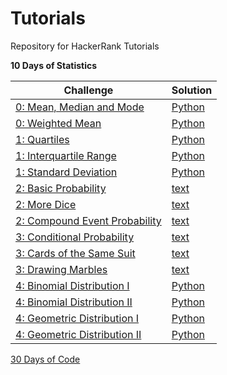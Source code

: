 # Tutorials

Repository for HackerRank Tutorials

<b>10 Days of Statistics</b>

| Challenge  | Solution |
| ------------- | ------------- |
| [0: Mean, Median and Mode](https://www.hackerrank.com/challenges/s10-basic-statistics/problem?isFullScreen=true)  | [Python](https://github.com/apmiravite/Tutorials/blob/main/10%20Days%20of%20Statistics/00a%20Mean%2C%20Median%2C%20and%20Mode.py)  |
| [0: Weighted Mean](https://www.hackerrank.com/challenges/s10-weighted-mean/problem?isFullScreen=true)  | [Python](https://github.com/apmiravite/Tutorials/blob/main/10%20Days%20of%20Statistics/00b%20Weighted%20Mean.py)  | 
| [1: Quartiles](https://www.hackerrank.com/challenges/s10-quartiles/problem?isFullScreen=true)  | [Python](https://github.com/apmiravite/Tutorials/blob/main/10%20Days%20of%20Statistics/01a%20Quartiles.py)  | 
| [1: Interquartile Range](https://www.hackerrank.com/challenges/s10-interquartile-range/problem?isFullScreen=true)  | [Python](https://github.com/apmiravite/Tutorials/blob/main/10%20Days%20of%20Statistics/01b%20Interquartile%20Range.py)  | 
| [1: Standard Deviation](https://www.hackerrank.com/challenges/s10-standard-deviation/problem?isFullScreen=true)  | [Python](https://github.com/apmiravite/Tutorials/blob/main/10%20Days%20of%20Statistics/01c%20Standard%20Deviation.py)  | 
| [2: Basic Probability](https://www.hackerrank.com/challenges/s10-mcq-1/problem?isFullScreen=true)  | [text](https://github.com/apmiravite/Tutorials/blob/main/10%20Days%20of%20Statistics/02a%20Basic%20Probability)  | 
| [2: More Dice](https://www.hackerrank.com/challenges/s10-mcq-2/problem?isFullScreen=true)  | [text](https://github.com/apmiravite/Tutorials/blob/main/10%20Days%20of%20Statistics/02b%20More%20Dice)  | 
| [2: Compound Event Probability](https://www.hackerrank.com/challenges/s10-mcq-3/problem?isFullScreen=true)  | [text](https://github.com/apmiravite/Tutorials/blob/main/10%20Days%20of%20Statistics/02c%20Compound%20Event%20Probabilityl)  | 
| [3: Conditional Probability](https://www.hackerrank.com/challenges/s10-mcq-4/problem?isFullScreen=true)  | [text](https://github.com/apmiravite/Tutorials/blob/main/10%20Days%20of%20Statistics/03a%20Conditional%20Probability)  | 
| [3: Cards of the Same Suit](https://www.hackerrank.com/challenges/s10-mcq-5/problem?isFullScreen=true)  | [text](https://github.com/apmiravite/Tutorials/blob/main/10%20Days%20of%20Statistics/03b%20Cards%20of%20the%20Same%20Suit)  | 
| [3: Drawing Marbles](https://www.hackerrank.com/challenges/s10-mcq-6/problem?isFullScreen=true)  | [text](https://github.com/apmiravite/Tutorials/blob/main/10%20Days%20of%20Statistics/03c%20Drawing%20Marbles)  | 
| [4: Binomial Distribution I](https://www.hackerrank.com/challenges/s10-binomial-distribution-1/problem?isFullScreen=true)  | [Python](https://github.com/apmiravite/Tutorials/blob/main/10%20Days%20of%20Statistics/04a%20Binomial%20Distribution%20I.py)  | 
| [4: Binomial Distribution II](https://www.hackerrank.com/challenges/s10-binomial-distribution-2/problem?isFullScreen=true)  | [Python](https://github.com/apmiravite/Tutorials/blob/main/10%20Days%20of%20Statistics/04b%20Binomial%20Distribution%20II.py)  | 
| [4: Geometric Distribution I](https://www.hackerrank.com/challenges/s10-geometric-distribution-1/problem?isFullScreen=true)  | [Python](https://github.com/apmiravite/Tutorials/blob/main/10%20Days%20of%20Statistics/04c%20Geometric%20Distribution%20I.py)  | 
| [4: Geometric Distribution II](https://www.hackerrank.com/challenges/s10-geometric-distribution-2/problem?isFullScreen=true)  | [Python](https://github.com/apmiravite/Tutorials/blob/main/10%20Days%20of%20Statistics/04d%20Geometric%20Distribution%20II.py)  | 


[30 Days of Code](https://github.com/apmiravite/Tutorials/tree/30-Days-of-Code)
